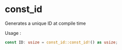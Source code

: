 # const_id
Generates a unique ID at compile time

Usage :
```rs
const ID: usize = const_id::const_id!() as usize;
```
